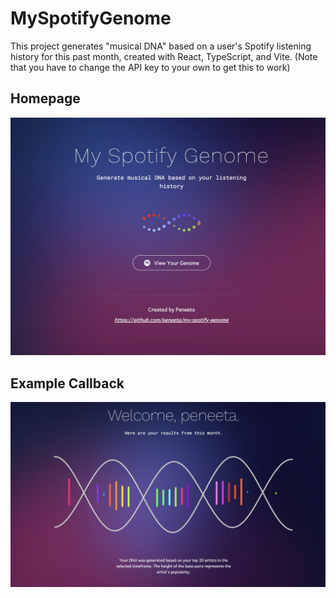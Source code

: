 # MySpotifyGenome

This project generates "musical DNA" based on a user's Spotify listening history for this past month, created with React, TypeScript, and Vite.
(Note that you have to change the API key to your own to get this to work)

## Homepage

![alt text](images/homepage.jpg)

## Example Callback

![alt text](images/callback_screen.jpg)
